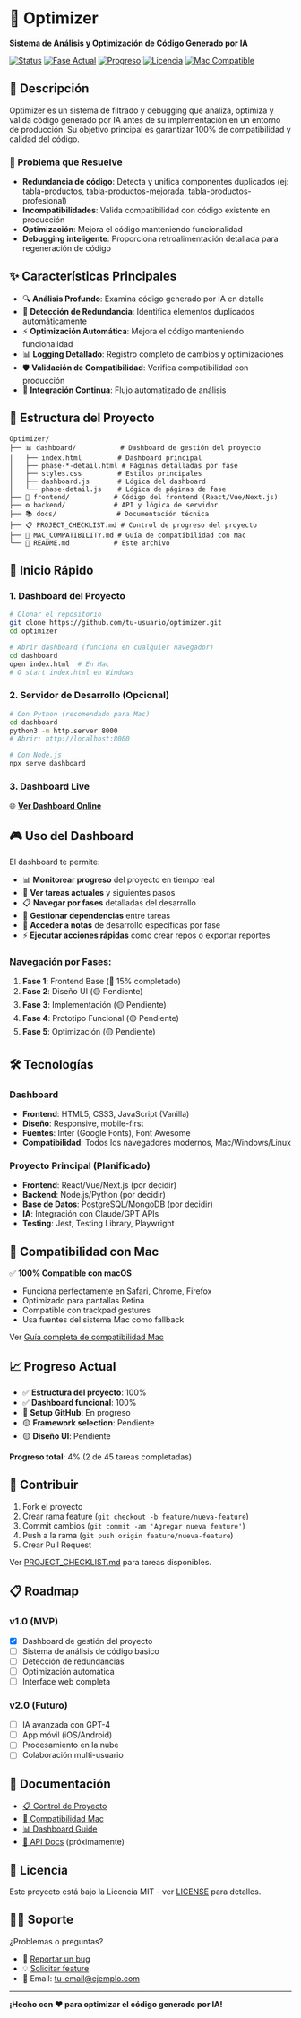 # 🚀 Optimizer

**Sistema de Análisis y Optimización de Código Generado por IA**

[![Status](https://img.shields.io/badge/status-en%20desarrollo-yellow.svg)](https://github.com/tu-usuario/optimizer)
[![Fase Actual](https://img.shields.io/badge/fase%20actual-1%20Frontend%20Base-blue.svg)](./PROJECT_CHECKLIST.md)
[![Progreso](https://img.shields.io/badge/progreso-4%25-red.svg)](./dashboard/index.html)
[![Licencia](https://img.shields.io/badge/licencia-MIT-green.svg)](./LICENSE)
[![Mac Compatible](https://img.shields.io/badge/Mac-compatible-brightgreen.svg)](./MAC_COMPATIBILITY.md)

## 📖 Descripción

Optimizer es un sistema de filtrado y debugging que analiza, optimiza y valida código generado por IA antes de su implementación en un entorno de producción. Su objetivo principal es garantizar 100% de compatibilidad y calidad del código.

### 🎯 Problema que Resuelve

- **Redundancia de código**: Detecta y unifica componentes duplicados (ej: tabla-productos, tabla-productos-mejorada, tabla-productos-profesional)
- **Incompatibilidades**: Valida compatibilidad con código existente en producción
- **Optimización**: Mejora el código manteniendo funcionalidad
- **Debugging inteligente**: Proporciona retroalimentación detallada para regeneración de código

## ✨ Características Principales

- 🔍 **Análisis Profundo**: Examina código generado por IA en detalle
- 🔄 **Detección de Redundancia**: Identifica elementos duplicados automáticamente
- ⚡ **Optimización Automática**: Mejora el código manteniendo funcionalidad
- 📊 **Logging Detallado**: Registro completo de cambios y optimizaciones
- 🛡️ **Validación de Compatibilidad**: Verifica compatibilidad con producción
- 🚀 **Integración Continua**: Flujo automatizado de análisis

## 📁 Estructura del Proyecto

```
Optimizer/
├── 📊 dashboard/           # Dashboard de gestión del proyecto
│   ├── index.html         # Dashboard principal
│   ├── phase-*-detail.html # Páginas detalladas por fase
│   ├── styles.css         # Estilos principales
│   ├── dashboard.js       # Lógica del dashboard
│   └── phase-detail.js    # Lógica de páginas de fase
├── 🎨 frontend/           # Código del frontend (React/Vue/Next.js)
├── ⚙️ backend/            # API y lógica de servidor
├── 📚 docs/               # Documentación técnica
├── 📋 PROJECT_CHECKLIST.md # Control de progreso del proyecto
├── 🍎 MAC_COMPATIBILITY.md # Guía de compatibilidad con Mac
└── 📄 README.md           # Este archivo
```

## 🚀 Inicio Rápido

### 1. Dashboard del Proyecto
```bash
# Clonar el repositorio
git clone https://github.com/tu-usuario/optimizer.git
cd optimizer

# Abrir dashboard (funciona en cualquier navegador)
cd dashboard
open index.html  # En Mac
# O start index.html en Windows
```

### 2. Servidor de Desarrollo (Opcional)
```bash
# Con Python (recomendado para Mac)
cd dashboard
python3 -m http.server 8000
# Abrir: http://localhost:8000

# Con Node.js
npx serve dashboard
```

### 3. Dashboard Live
🌐 **[Ver Dashboard Online](https://tu-usuario.github.io/optimizer/dashboard/)**

## 🎮 Uso del Dashboard

El dashboard te permite:

- 📊 **Monitorear progreso** del proyecto en tiempo real
- 🎯 **Ver tareas actuales** y siguientes pasos
- 📋 **Navegar por fases** detalladas del desarrollo
- 🔗 **Gestionar dependencias** entre tareas
- 📝 **Acceder a notas** de desarrollo específicas por fase
- ⚡ **Ejecutar acciones rápidas** como crear repos o exportar reportes

### Navegación por Fases:
1. **Fase 1**: Frontend Base (🔄 15% completado)
2. **Fase 2**: Diseño UI (🟡 Pendiente)
3. **Fase 3**: Implementación (🟡 Pendiente)
4. **Fase 4**: Prototipo Funcional (🟡 Pendiente)
5. **Fase 5**: Optimización (🟡 Pendiente)

## 🛠️ Tecnologías

### Dashboard
- **Frontend**: HTML5, CSS3, JavaScript (Vanilla)
- **Diseño**: Responsive, mobile-first
- **Fuentes**: Inter (Google Fonts), Font Awesome
- **Compatibilidad**: Todos los navegadores modernos, Mac/Windows/Linux

### Proyecto Principal (Planificado)
- **Frontend**: React/Vue/Next.js (por decidir)
- **Backend**: Node.js/Python (por decidir)
- **Base de Datos**: PostgreSQL/MongoDB (por decidir)
- **IA**: Integración con Claude/GPT APIs
- **Testing**: Jest, Testing Library, Playwright

## 🍎 Compatibilidad con Mac

✅ **100% Compatible con macOS**

- Funciona perfectamente en Safari, Chrome, Firefox
- Optimizado para pantallas Retina
- Compatible con trackpad gestures
- Usa fuentes del sistema Mac como fallback

Ver [Guía completa de compatibilidad Mac](./MAC_COMPATIBILITY.md)

## 📈 Progreso Actual

- ✅ **Estructura del proyecto**: 100%
- ✅ **Dashboard funcional**: 100%
- 🔄 **Setup GitHub**: En progreso
- 🟡 **Framework selection**: Pendiente
- 🟡 **Diseño UI**: Pendiente

**Progreso total**: 4% (2 de 45 tareas completadas)

## 🤝 Contribuir

1. Fork el proyecto
2. Crear rama feature (`git checkout -b feature/nueva-feature`)
3. Commit cambios (`git commit -am 'Agregar nueva feature'`)
4. Push a la rama (`git push origin feature/nueva-feature`)
5. Crear Pull Request

Ver [PROJECT_CHECKLIST.md](./PROJECT_CHECKLIST.md) para tareas disponibles.

## 📋 Roadmap

### v1.0 (MVP)
- [x] Dashboard de gestión del proyecto
- [ ] Sistema de análisis de código básico
- [ ] Detección de redundancias
- [ ] Optimización automática
- [ ] Interface web completa

### v2.0 (Futuro)
- [ ] IA avanzada con GPT-4
- [ ] App móvil (iOS/Android)
- [ ] Procesamiento en la nube
- [ ] Colaboración multi-usuario

## 📝 Documentación

- [📋 Control de Proyecto](./PROJECT_CHECKLIST.md)
- [🍎 Compatibilidad Mac](./MAC_COMPATIBILITY.md)
- [📊 Dashboard Guide](./dashboard/)
- [🔧 API Docs](./docs/api/) (próximamente)

## 📄 Licencia

Este proyecto está bajo la Licencia MIT - ver [LICENSE](./LICENSE) para detalles.

## 🙋‍♂️ Soporte

¿Problemas o preguntas?

- 🐛 [Reportar un bug](https://github.com/tu-usuario/optimizer/issues)
- 💡 [Solicitar feature](https://github.com/tu-usuario/optimizer/issues)
- 📧 Email: tu-email@ejemplo.com

---

**¡Hecho con ❤️ para optimizar el código generado por IA!**